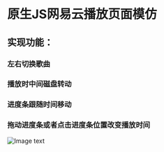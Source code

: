 # 原生JS网易云播放页面模仿
## 实现功能：
### 左右切换歌曲
### 播放时中间磁盘转动
### 进度条跟随时间移动
### 拖动进度条或者点击进度条位置改变播放时间
![Image text](https://raw.githubusercontent.com/lq19990329/wangyiyun/master/app/common/img/md.png)

